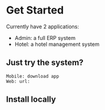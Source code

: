 # Get Started

Currently have 2 applications:
- Admin: a full ERP system
- Hotel: a hotel management system


## Just try the system?

	Mobile: download app
	Web: url:

## Install locally
